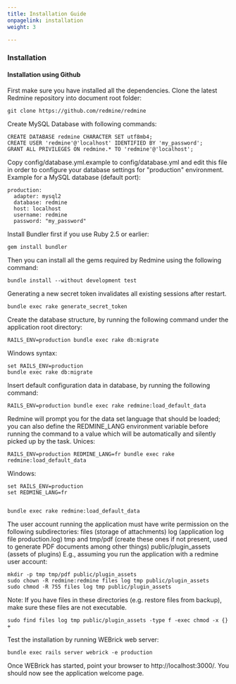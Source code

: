 ```yaml
---
title: Installation Guide
onpagelink: installation
weight: 3

---
```



### Installation

#### Installation using Github

First make sure you have installed all the dependencies. Clone the latest Redmine repository into document root folder:

    git clone https://github.com/redmine/redmine


Create MySQL Database with following commands:

    CREATE DATABASE redmine CHARACTER SET utf8mb4;
    CREATE USER 'redmine'@'localhost' IDENTIFIED BY 'my_password';
    GRANT ALL PRIVILEGES ON redmine.* TO 'redmine'@'localhost';


Copy config/database.yml.example to config/database.yml and edit this file in order to configure your database settings for "production" environment. Example for a MySQL database (default port):

    production:
      adapter: mysql2
      database: redmine
      host: localhost
      username: redmine
      password: "my_password"


Install Bundler first if you use Ruby 2.5 or earlier:

    gem install bundler

Then you can install all the gems required by Redmine using the following command:

    bundle install --without development test

Generating a new secret token invalidates all existing sessions after restart.

    bundle exec rake generate_secret_token

Create the database structure, by running the following command under the application root directory:

    RAILS_ENV=production bundle exec rake db:migrate

Windows syntax:

    set RAILS_ENV=production
    bundle exec rake db:migrate


Insert default configuration data in database, by running the following command:

    RAILS_ENV=production bundle exec rake redmine:load_default_data

Redmine will prompt you for the data set language that should be loaded; you can also define the REDMINE\_LANG environment variable before running the command to a value which will be automatically and silently picked up by the task. Unices:

    RAILS_ENV=production REDMINE_LANG=fr bundle exec rake redmine:load_default_data

Windows:

    set RAILS_ENV=production
    set REDMINE_LANG=fr


    bundle exec rake redmine:load_default_data

The user account running the application must have write permission on the following subdirectories: files (storage of attachments) log (application log file production.log) tmp and tmp/pdf (create these ones if not present, used to generate PDF documents among other things) public/plugin\_assets (assets of plugins) E.g., assuming you run the application with a redmine user account:

    mkdir -p tmp tmp/pdf public/plugin_assets
    sudo chown -R redmine:redmine files log tmp public/plugin_assets
    sudo chmod -R 755 files log tmp public/plugin_assets


Note: If you have files in these directories (e.g. restore files from backup), make sure these files are not executable.

    sudo find files log tmp public/plugin_assets -type f -exec chmod -x {} +


Test the installation by running WEBrick web server:

    bundle exec rails server webrick -e production


Once WEBrick has started, point your browser to http://localhost:3000/. You should now see the application welcome page.